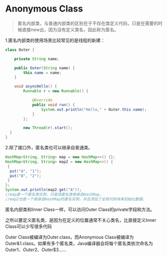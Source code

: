 # Anonymous Class

> 匿名内部类，与普通内部类的区别在于不存在类定义代码，只是在需要的时候直接new出，因为没有定义类名，因此称为匿名。

1.匿名内部类的使用场景比较常见的是线程的新建：
```java
class Outer {

  	private String name;

  	public Outer(String name) {
  		this.name = name;
  	}

  	void asyncHello() {
  		Runnable r = new Runnable() {

  			@Override
  			public void run() {
  				System.out.println("Hello," + Outer.this.name);
  			}
  		};

  		new Thread(r).start();
  }
}
```

2.除了接口外，匿名类也可以继承自普通类。
```java
HashMap<String, String> map = new HashMap<>() {};
HashMap<String, String> map2 = new HashMap<>() {
 {
  put("A", "1");
  put("B", "2");
 }
};
System.out.println(map2.get("A"));
//map是一个匿名类实例，只是该匿名类继承自HashMap。
//map2也是一个继承自HashMap的匿名实例，并且添加了全局代码块来初始化数据。
```

匿名内部类和Inner Class一样，可以访问Outer Class的private字段和方法。

之所以要定义匿名类，是因为在定义的位置通常不关心类名，比直接定义Inner Class可以少写很多代码

Outer Class被编译为Outer.class，而Anonymous Class被编译为Outer&1.class。如果有多个匿名类，Java编译器会将每个匿名类依次命名为Outer$1、Outer$2、Outer$3......

